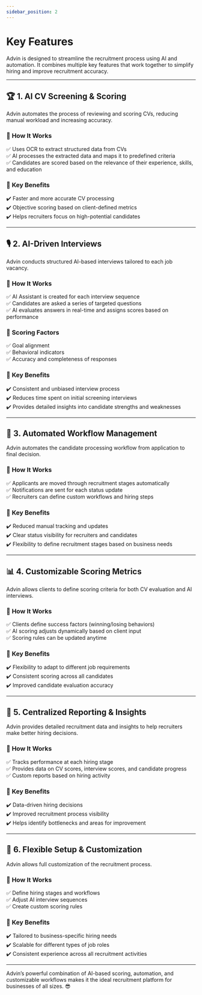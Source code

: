 ```yaml
---
sidebar_position: 2
---
```


# Key Features

Advin is designed to streamline the recruitment process using AI and automation. It combines multiple key features that work together to simplify hiring and improve recruitment accuracy.

---

## 🏆 **1. AI CV Screening & Scoring**
Advin automates the process of reviewing and scoring CVs, reducing manual workload and increasing accuracy.

### 🔹 **How It Works**  
✅ Uses OCR to extract structured data from CVs  
✅ AI processes the extracted data and maps it to predefined criteria  
✅ Candidates are scored based on the relevance of their experience, skills, and education  

### 🔹 **Key Benefits**  
✔️ Faster and more accurate CV processing  
✔️ Objective scoring based on client-defined metrics  
✔️ Helps recruiters focus on high-potential candidates  

---

## 🎙️ **2. AI-Driven Interviews**
Advin conducts structured AI-based interviews tailored to each job vacancy.

### 🔹 **How It Works**  
✅ AI Assistant is created for each interview sequence  
✅ Candidates are asked a series of targeted questions  
✅ AI evaluates answers in real-time and assigns scores based on performance  

### 🔹 **Scoring Factors**  
✅ Goal alignment  
✅ Behavioral indicators  
✅ Accuracy and completeness of responses  

### 🔹 **Key Benefits**  
✔️ Consistent and unbiased interview process  
✔️ Reduces time spent on initial screening interviews  
✔️ Provides detailed insights into candidate strengths and weaknesses  

---

## 🚀 **3. Automated Workflow Management**
Advin automates the candidate processing workflow from application to final decision.

### 🔹 **How It Works**  
✅ Applicants are moved through recruitment stages automatically  
✅ Notifications are sent for each status update  
✅ Recruiters can define custom workflows and hiring steps  

### 🔹 **Key Benefits**  
✔️ Reduced manual tracking and updates  
✔️ Clear status visibility for recruiters and candidates  
✔️ Flexibility to define recruitment stages based on business needs  

---

## 📊 **4. Customizable Scoring Metrics**
Advin allows clients to define scoring criteria for both CV evaluation and AI interviews.

### 🔹 **How It Works**  
✅ Clients define success factors (winning/losing behaviors)  
✅ AI scoring adjusts dynamically based on client input  
✅ Scoring rules can be updated anytime  

### 🔹 **Key Benefits**  
✔️ Flexibility to adapt to different job requirements  
✔️ Consistent scoring across all candidates  
✔️ Improved candidate evaluation accuracy  

---

## 🔄 **5. Centralized Reporting & Insights**
Advin provides detailed recruitment data and insights to help recruiters make better hiring decisions.

### 🔹 **How It Works**  
✅ Tracks performance at each hiring stage  
✅ Provides data on CV scores, interview scores, and candidate progress  
✅ Custom reports based on hiring activity  

### 🔹 **Key Benefits**  
✔️ Data-driven hiring decisions  
✔️ Improved recruitment process visibility  
✔️ Helps identify bottlenecks and areas for improvement  

---

## 🎯 **6. Flexible Setup & Customization**
Advin allows full customization of the recruitment process.

### 🔹 **How It Works**  
✅ Define hiring stages and workflows  
✅ Adjust AI interview sequences  
✅ Create custom scoring rules  

### 🔹 **Key Benefits**  
✔️ Tailored to business-specific hiring needs  
✔️ Scalable for different types of job roles  
✔️ Consistent experience across all recruitment activities  

---

Advin’s powerful combination of AI-based scoring, automation, and customizable workflows makes it the ideal recruitment platform for businesses of all sizes. 😎
